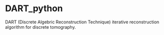 # DART_python
DART (Discrete Algebric Reconstruction Technique) iterative reconstruction algorithm for discrete tomography.
